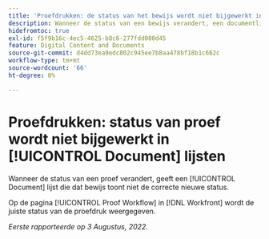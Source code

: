 ```yaml
---
title: 'Proefdrukken: de status van het bewijs wordt niet bijgewerkt in documentlijsten'
description: Wanneer de status van een bewijs verandert, een documentlijst die dat bewijs toont niet de correcte nieuwe status toont.
hidefromtoc: true
exl-id: f5f9b16c-4ec5-4625-b8c6-277fdd080d45
feature: Digital Content and Documents
source-git-commit: d4dd73ea9edc802c945ee7b8aa478bf18b1c662c
workflow-type: tm+mt
source-wordcount: '66'
ht-degree: 0%

---
```


# Proefdrukken: status van proef wordt niet bijgewerkt in [!UICONTROL Document] lijsten

<!--Won't fix tab, article live by request-->

Wanneer de status van een proef verandert, geeft een [!UICONTROL Document] lijst die dat bewijs toont niet de correcte nieuwe status.

Op de pagina [!UICONTROL Proof Workflow] in [!DNL Workfront] wordt de juiste status van de proefdruk weergegeven.

_Eerste rapporteerde op 3 Augustus, 2022._
